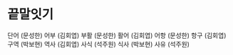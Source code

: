 # 끝말잇기
단어 (문성한)
어부 (김회엽)
부활 (문성한)
활어 (김회엽)
어항 (문성한)
항구 (김회엽)
구역 (박보현)
역사 (김회엽)
사식 (석주원)
식사 (박보현)
사유 (석주원)
